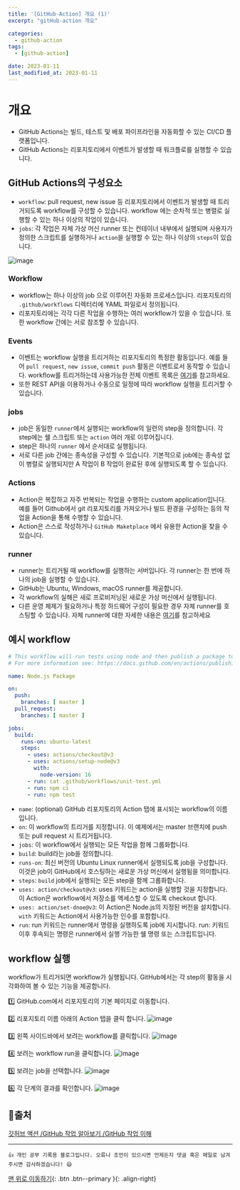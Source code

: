 ```yaml
---
title: '[GitHub-Action] 개요 (1)'
excerpt: "gitHub-action 개요"

categories:
  - github-action
tags: 
  - [github-action]

date: 2023-01-11
last_modified_at: 2023-01-11
---
```


# 개요
- GitHub Actions는 빌드, 테스트 및 배포 파이프라인을 자동화할 수 있는 CI/CD 플랫폼입니다.
- GitHub Actions는 리포지토리에서 이벤트가 발생할 때 워크플로를 실행할 수 있습니다. 

## GitHub Actions의 구성요소
- `workflow`: pull request, new issue 등 리포지토리에서 이벤트가 발생할 때 트리거되도록 workflow를 구성할 수 있습니다. workflow 에는 순차적 또는 병렬로 실행할 수 있는 하나 이상의 작업이 있습니다.
- `jobs`: 각 작업은 자체 가상 머신 runner 또는 컨테이너 내부에서 실행되며 사용자가 정의한 스크립트를 실행하거나 `action`을 실행할 수 있는 하나 이상의 `steps`이 있습니다.

![image](https://user-images.githubusercontent.com/87158339/211738786-faf8233c-81e0-4a7b-8d8d-4155db1435c2.png)

### Workflow
- workflow는 하나 이상의 job 으로 이루어진 자동화 프로세스입니다. 리포지토리의 `.github/workflows` 디렉터리에 YAML 파일로서 정의됩니다.
- 리포지토리에는 각각 다른 작업을 수행하는 여러 workflow가 있을 수 있습니다. 또한 workflow 간에는 서로 참조할 수 있습니다.

### Events
- 이벤트는 workflow 실행을 트리거하는 리포지토리의 특정한 활동입니다. 예를 들어 `pull request`, `new issue`, `commit push` 활동은 이벤트로서 동작할 수 있습니다. workflow를 트리거하는데 사용가능한 전체 이벤트 목록은 [여기](https://docs.github.com/en/actions/reference/events-that-trigger-workflows)를 참고하세요.
- 또한 REST API을 이용하거나 수동으로 일정에 따라 workflow 실행을 트리거할 수 있습니다.

### jobs
- job은 동일한 `runner`에서 실행되는 workflow의 일련의 step을 정의합니다. 각 step에는 쉘 스크립트 또는 `action` 여러 개로 이루어집니다.
- step은 하나의 `runner` 에서 순서대로 실행됩니다.
- 서로 다른 job 간에는 종속성을 구성할 수 있습니다. 기본적으로 job에는 종속성 없이 병렬로 실행되지만 A 작업이 B 작업이 완료된 후에 실행되도록 할 수 있습니다.

### Actions
- Action은 복잡하고 자주 반복되는 작업을 수행하는 custom application입니다. 예를 들어 Github에서 git 리포지토리를 가져오거나 빌드 환경을 구성하는 등의 작업을 Action을 통해 수행할 수 있습니다.
- Action은 스스로 작성하거나 `GitHub Maketplace` 에서 유용한 Action을 찾을 수 있습니다.

### runner
- runner는 트리거될 때 workflow를 실행하는 서버입니다. 각 runner는 한 번에 하나의 job을 실행할 수 있습니다.
- GitHub는 Ubuntu, Windows, macOS runner를 제공합니다.
- 각 workflow의 실해은 새로 프로비저닝된 새로운 가상 머신에서 실행됩니다.
- 다른 운영 체제가 필요하거나 특정 하드웨어 구성이 필요한 경우 자체 runner를 호스팅할 수 있습니다. 자체 runner에 대한 자세한 내용은 [여기](https://docs.github.com/en/actions/hosting-your-own-runners)를 참고하세요

## 예시 workflow
```yaml
# This workflow will run tests using node and then publish a package to GitHub Packages when a release is created
# For more information see: https://docs.github.com/en/actions/publishing-packages/publishing-nodejs-packages

name: Node.js Package

on:
  push:
    branches: [ master ]
  pull_request:
    branches: [ master ]

jobs:
  build:
    runs-on: ubuntu-latest
    steps:
      - uses: actions/checkout@v3
      - uses: actions/setup-node@v3
        with:
          node-version: 16
      - run: cat .github/workflows/unit-test.yml
      - run: npm ci
      - run: npm test
```

- `name`: (optional) GitHub 리포지토리의 Action 탭에 표시되는 workflow의 이름입니다.
- `on`: 이 workflow의 트리거를 지정합니다. 이 예제에서는 master 브랜치에 push 또는 pull request 시 트리거됩니다.
- `jobs`: 이 workflow에서 실행되는 모든 작업을 함께 그룹화합니다.
- `build`: build라는 job을 정의합니다.
- `runs-on`: 최신 버전의 Ubuntu Linux runner에서 실행되도록 job을 구성합니다. 이것은 job이 GitHub에서 호스팅하는 새로운 가상 머신에서 실행됨을 의미합니다.
- `steps`: `build` job에서 실행되는 모든 step을 함께 그룹화합니다. 
- `uses: action/checkout@v3`: uses 키워드는 action을 실행할 것을 지정합니다. 이 Action은 workflow에서 저장소를 액세스할 수 있도록 checkout 합니다.
- `uses: action/set-dnoe@v3`: 이 Action은 Node.js의 지정된 버전을 설치합니다. `with` 키워드는 Action에서 사용가능한 인수를 포함합니다.
- `run`: run 키워드는 runner에서 명령을 실행하도록 job에 지시합니다. run: 키워드 이후 후속되는 명령은 runner에서 실행 가능한 쉘 명령 또는 스크립트입니다.

## workflow 실행
workflow가 트리거되면 workflow가 실행됩니다. GitHub에서는 각 step의 활동을 시각화하여 볼 수 있는 기능을 제공합니다.

1️⃣ GitHub.com에서 리포지토리의 기본 페이지로 이동합니다.
  
2️⃣ 리포지토리 이름 아래의 Action 탭을 클릭 합니다.
![image](https://user-images.githubusercontent.com/87158339/211809032-eb98bc92-086b-4c77-97ef-520aad7409f8.png)
  
3️⃣ 왼쪽 사이드바에서 보려는 workflow를 클릭합니다.
![image](https://user-images.githubusercontent.com/87158339/211810144-92233b37-0d88-49cc-91b5-066057a97d1d.png)
  
4️⃣ 보려는 workflow run을 클릭합니다.
![image](https://user-images.githubusercontent.com/87158339/211810359-aead6f3e-4e90-448c-94ed-d859fba00315.png)
  
5️⃣ 보려는 job을 선택합니다.
![image](https://user-images.githubusercontent.com/87158339/211810625-cdb90a7b-8a1e-4a22-b218-e22f33c4af97.png)
  
6️⃣ 각 단계의 결과를 확인합니다.
![image](https://user-images.githubusercontent.com/87158339/211810775-0318ecab-3b8b-442f-b38b-efbf082b7623.png)

## 📌출처
[깃허브 액션 /GitHub 작업 알아보기 /GitHub 작업 이해](https://docs.github.com/ko/actions/learn-github-actions/understanding-github-actions)

***
    👍 개인 공부 기록용 블로그입니다. 오류나 조언이 있으시면 언제든지 댓글 혹은 메일로 남겨주시면 감사하겠습니다! 😄

[맨 위로 이동하기](#){: .btn .btn--primary }{: .align-right}